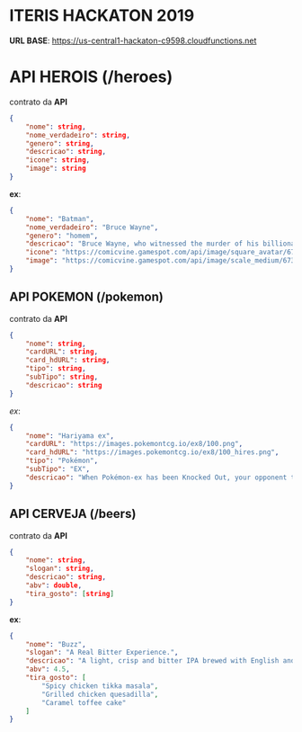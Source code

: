 # ITERIS HACKATON 2019

**URL BASE**: https://us-central1-hackaton-c9598.cloudfunctions.net

# API HEROIS (/heroes)

contrato da **API**

```json
{
    "nome": string,
    "nome_verdadeiro": string,
    "genero": string,
    "descricao": string,
    "icone": string,
    "image": string
}
```

**ex**:

```json
{
    "nome": "Batman",
    "nome_verdadeiro": "Bruce Wayne",
    "genero": "homem",
    "descricao": "Bruce Wayne, who witnessed the murder of his billionaire parents as a child, swore to avenge their deaths. He trained extensively to achieve mental and physical perfection, mastering martial arts, detective skills, and criminal psychology. Costumed as a bat to prey on the fears of criminals, and utilizing a high-tech arsenal, he became the legendary Batman.",
    "icone": "https://comicvine.gamespot.com/api/image/square_avatar/6733777-4.jpg",
    "image": "https://comicvine.gamespot.com/api/image/scale_medium/6733777-4.jpg"
}
```

## API POKEMON (/pokemon)

contrato da **API**

```json
{ 
    "nome": string,
    "cardURL": string,
    "card_hdURL": string,
    "tipo": string,
    "subTipo": string,
    "descricao": string
}
```

*ex*:

```json
{
    "nome": "Hariyama ex",
    "cardURL": "https://images.pokemontcg.io/ex8/100.png",
    "card_hdURL": "https://images.pokemontcg.io/ex8/100_hires.png",
    "tipo": "Pokémon",
    "subTipo": "EX",
    "descricao": "When Pokémon-ex has been Knocked Out, your opponent takes 2 Prize cards."
}
```

## API CERVEJA (/beers)

contrato da **API**

```json
{
    "nome": string,
    "slogan": string,
    "descricao": string,
    "abv": double,
    "tira_gosto": [string]
}
```

**ex**:

```json
{
    "nome": "Buzz",
    "slogan": "A Real Bitter Experience.",
    "descricao": "A light, crisp and bitter IPA brewed with English and American hops. A small batch brewed only once.",
    "abv": 4.5,
    "tira_gosto": [
        "Spicy chicken tikka masala",
        "Grilled chicken quesadilla",
        "Caramel toffee cake"
    ]
}
```
